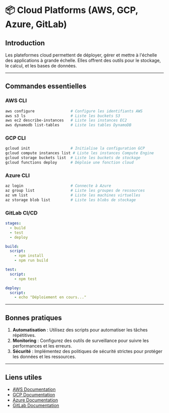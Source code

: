 # 📦 Cloud Platforms (AWS, GCP, Azure, GitLab)

## Introduction

Les plateformes cloud permettent de déployer, gérer et mettre à l'échelle des applications à grande échelle. Elles offrent des outils pour le stockage, le calcul, et les bases de données.

---

## Commandes essentielles

### AWS CLI

```bash
aws configure                # Configure les identifiants AWS
aws s3 ls                    # Liste les buckets S3
aws ec2 describe-instances   # Liste les instances EC2
aws dynamodb list-tables     # Liste les tables DynamoDB
```

### GCP CLI

```bash
gcloud init                  # Initialise la configuration GCP
gcloud compute instances list # Liste les instances Compute Engine
gcloud storage buckets list  # Liste les buckets de stockage
gcloud functions deploy      # Déploie une fonction cloud
```

### Azure CLI

```bash
az login                     # Connecte à Azure
az group list                # Liste les groupes de ressources
az vm list                   # Liste les machines virtuelles
az storage blob list         # Liste les blobs de stockage
```

### GitLab CI/CD

```yaml
stages:
  - build
  - test
  - deploy

build:
  script:
    - npm install
    - npm run build

test:
  script:
    - npm test

deploy:
  script:
    - echo "Déploiement en cours..."
```

---

## Bonnes pratiques

1. **Automatisation** : Utilisez des scripts pour automatiser les tâches répétitives.
2. **Monitoring** : Configurez des outils de surveillance pour suivre les performances et les erreurs.
3. **Sécurité** : Implémentez des politiques de sécurité strictes pour protéger les données et les ressources.

---

## Liens utiles

- [AWS Documentation](https://aws.amazon.com/documentation/)
- [GCP Documentation](https://cloud.google.com/docs)
- [Azure Documentation](https://learn.microsoft.com/en-us/azure/)
- [GitLab Documentation](https://docs.gitlab.com/ee/ci/)

